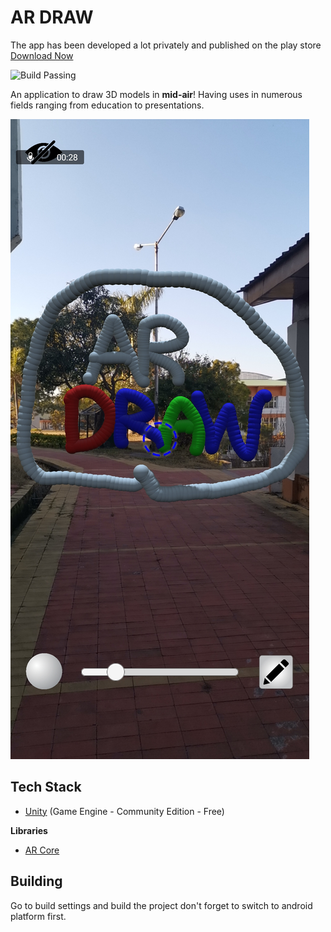 # AR DRAW
The app has been developed a lot privately and published on the play store [Download Now](https://play.google.com/store/apps/details?id=com.candela.ardraw)

![Build Passing](https://camo.githubusercontent.com/cfcaf3a99103d61f387761e5fc445d9ba0203b01/68747470733a2f2f7472617669732d63692e6f72672f6477796c2f657374612e7376673f6272616e63683d6d6173746572)


An application to draw 3D models in **mid-air**! Having uses in numerous
fields ranging from education to presentations.

![AR draw demo](ardraw.jpg)

## Tech Stack
- [Unity](https://unity.com) (Game Engine - Community Edition - Free)

**Libraries**
- [AR Core](https://developers.google.com/ar)

## Building
Go to build settings and build the project don't forget to switch to
android platform first.
